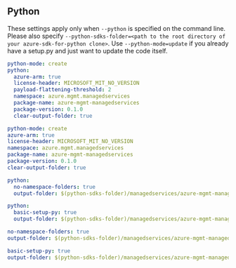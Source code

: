 ## Python

These settings apply only when `--python` is specified on the command line.
Please also specify `--python-sdks-folder=<path to the root directory of your azure-sdk-for-python clone>`.
Use `--python-mode=update` if you already have a setup.py and just want to update the code itself.

``` yaml $(python) && !$(track2)
python-mode: create
python:
  azure-arm: true
  license-header: MICROSOFT_MIT_NO_VERSION
  payload-flattening-threshold: 2
  namespace: azure.mgmt.managedservices
  package-name: azure-mgmt-managedservices
  package-version: 0.1.0
  clear-output-folder: true
```
``` yaml $(python) && $(track2)
python-mode: create
azure-arm: true
license-header: MICROSOFT_MIT_NO_VERSION
namespace: azure.mgmt.managedservices
package-name: azure-mgmt-managedservices
package-version: 0.1.0
clear-output-folder: true
```

``` yaml $(python) && $(python-mode) == 'update' && !$(track2)
python:
  no-namespace-folders: true
  output-folder: $(python-sdks-folder)/managedservices/azure-mgmt-managedservices/azure/mgmt/managedservices
```
``` yaml $(python) && $(python-mode) == 'create' && !$(track2)
python:
  basic-setup-py: true
  output-folder: $(python-sdks-folder)/managedservices/azure-mgmt-managedservices
```
``` yaml $(python) && $(python-mode) == 'update' && $(track2)
no-namespace-folders: true
output-folder: $(python-sdks-folder)/managedservices/azure-mgmt-managedservices/azure/mgmt/managedservices
```
``` yaml $(python) && $(python-mode) == 'create' && $(track2)
basic-setup-py: true
output-folder: $(python-sdks-folder)/managedservices/azure-mgmt-managedservices
```
